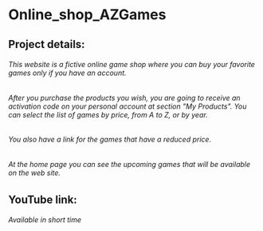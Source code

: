 # Online_shop_AZGames

## Project details:
###### This website is a fictive online game shop where you can buy your favorite games only if you have an account.
###### After you purchase the products you wish, you are going to receive an activation code on your personal account at section "*My Products*". You can select the list of games by price, from A to Z, or by year.
###### You also have a link for the games that have a reduced price.
###### At the home page you can see the upcoming games that will be available on the web site.


## YouTube link:
###### Available in short time
